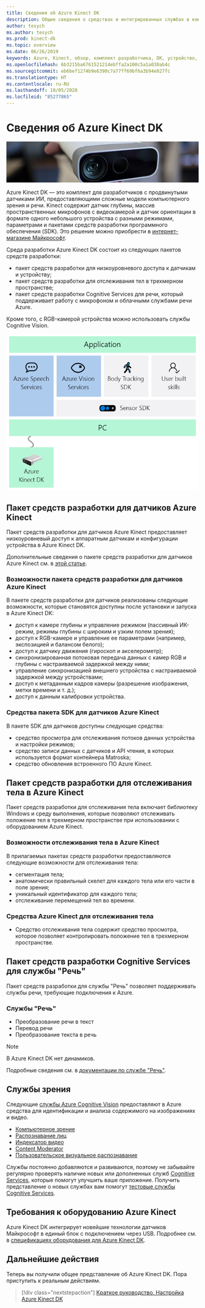 ```yaml
---
title: Сведения об Azure Kinect DK
description: Общие сведения о средствах и интегрированных службах в комплекте разработчика Azure Kinect (Azure Kinect DK).
author: tesych
ms.author: tesych
ms.prod: kinect-dk
ms.topic: overview
ms.date: 06/26/2019
keywords: Azure, Kinect, обзор, комплект разработчика, DK, устройство, глубина, отслеживание тела, речь, Cognitive Services, пакеты средств разработки, пакет SDK, встроенное ПО
ms.openlocfilehash: 6b3215ba6761521214ebffa2a100c5a1a030ab4c
ms.sourcegitcommit: eb6bef1274b9e6390c7a77ff69bf6a3b94e827fc
ms.translationtype: HT
ms.contentlocale: ru-RU
ms.lasthandoff: 10/05/2020
ms.locfileid: "85277865"
---
```

# <a name="about-azure-kinect-dk"></a>Сведения об Azure Kinect DK

 ![Azure Kinect DK](./media/index/device-image.jpg)

Azure Kinect DK — это комплект для разработчиков с продвинутыми датчиками ИИ, предоставляющими сложные модели компьютерного зрения и речи.  Kinect содержит датчик глубины, массив пространственных микрофонов с видеокамерой и датчик ориентации в формате одного небольшого устройства с разными режимами, параметрами и пакетами средств разработки программного обеспечения (SDK). Это решение можно приобрести в [интернет-магазине Майкрософт](https://www.microsoft.com/p/azure-kinect-dk/8pp5vxmd9nhq).

Среда разработки Azure Kinect DK состоит из следующих пакетов средств разработки:

- пакет средств разработки для низкоуровневого доступа к датчикам и устройству;
- пакет средств разработки для отслеживания тел в трехмерном пространстве;
- пакет средств разработки Cognitive Services для речи, который поддерживает работу с микрофоном и облачными службами речи Azure.

Кроме того, с RGB-камерой устройства можно использовать службы Cognitive Vision.

   ![Схема пакетов средств разработки для Azure Kinect](./media/quickstarts/sdk-diagram.jpg)

## <a name="azure-kinect-sensor-sdk"></a>Пакет средств разработки для датчиков Azure Kinect

Пакет средств разработки для датчиков Azure Kinect предоставляет низкоуровневый доступ к аппаратным датчикам и конфигурации устройства в Azure Kinect DK.

Дополнительные сведения о пакете средств разработки для датчиков Azure Kinect см. в [этой статье](about-sensor-sdk.md).

### <a name="azure-kinect-sensor-sdk-features"></a>Возможности пакета средств разработки для датчиков Azure Kinect

В пакете средств разработки для датчиков реализованы следующие возможности, которые становятся доступны после установки и запуска в Azure Kinect DK:

- доступ к камере глубины и управление режимом (пассивный ИК-режим, режимы глубины с широким и узким полем зрения); 
- доступ к RGB-камере и управление ее параметрами (например, экспозицией и балансом белого); 
- доступ к датчику движения (гироскоп и акселерометр); 
- синхронизированная потоковая передача данных с камер RGB и глубины с настраиваемой задержкой между ними; 
- управление синхронизацией внешнего устройства с настраиваемой задержкой между устройствами; 
- доступ к метаданным кадров камеры (разрешение изображения, метки времени и т. д.); 
- доступ к данным калибровки устройства. 

### <a name="azure-kinect-sensor-sdk-tools"></a>Средства пакета SDK для датчиков Azure Kinect

В пакете SDK для датчиков доступны следующие средства:

- средство просмотра для отслеживания потоков данных устройства и настройки режимов;
- средство записи данных с датчиков и API чтения, в которых используется формат контейнера Matroska;
- средство обновления встроенного ПО Azure Kinect.

## <a name="azure-kinect-body-tracking-sdk"></a>Пакет средств разработки для отслеживания тела в Azure Kinect

Пакет средств разработки для отслеживания тела включает библиотеку Windows и среду выполнения, которые позволяют отслеживать положение тел в трехмерном пространстве при использовании с оборудованием Azure Kinect.

### <a name="azure-kinect-body-tracking-features"></a>Возможности отслеживания тела в Azure Kinect

В прилагаемых пакетах средств разработки предоставляются следующие возможности для отслеживания тела:

- сегментация тела;
- анатомически правильный скелет для каждого тела или его части в поле зрения;
- уникальный идентификатор для каждого тела;
- отслеживание перемещений тел во времени.

### <a name="azure-kinect-body-tracking-tools"></a>Средства Azure Kinect для отслеживания тела

- Средство отслеживания тела содержит средство просмотра, которое позволяет контролировать положение тел в трехмерном пространстве.

## <a name="speech-cognitive-services-sdk"></a>Пакет средств разработки Cognitive Services для службы "Речь"

Пакет средств разработки для службы "Речь" позволяет поддерживать службы речи, требующие подключения к Azure.

### <a name="speech-services"></a>Службы "Речь"

- Преобразование речи в текст
- Перевод речи
- Преобразование текста в речь

>[!NOTE]
>В Azure Kinect DK нет динамиков.

Подробные сведения см. в [документации по службе "Речь"](https://docs.microsoft.com/azure/cognitive-services/speech-service/).

## <a name="vision-services"></a>Службы зрения

Следующие [службы Azure Cognitive Vision](https://azure.microsoft.com/services/cognitive-services/directory/vision/) предоставляют в Azure средства для идентификации и анализа содержимого на изображениях и видео.

- [Компьютерное зрение](https://azure.microsoft.com/services/cognitive-services/computer-vision/)
- [Распознавание лиц](https://azure.microsoft.com/services/cognitive-services/face/)
- [Индексатор видео](https://azure.microsoft.com/services/media-services/video-indexer/)
- [Content Moderator](https://azure.microsoft.com/services/cognitive-services/content-moderator/)
- [Пользовательское визуальное распознавание](https://azure.microsoft.com/services/cognitive-services/custom-vision-service/)

Службы постоянно добавляются и развиваются, поэтому не забывайте регулярно проверять наличие новых или дополненных служб [Cognitive Services](https://azure.microsoft.com/services/cognitive-services/), которые помогут улучшить ваше приложение. Получить представление о новых службах вам помогут [тестовые службы Cognitive Services](https://labs.cognitive.microsoft.com/).

## <a name="azure-kinect-hardware-requirements"></a>Требования к оборудованию Azure Kinect

Azure Kinect DK интегрирует новейшие технологии датчиков Майкрософт в единый блок с подключением через USB. Подробнее см. в [спецификациях оборудования для Azure Kinect DK](hardware-specification.md).

## <a name="next-steps"></a>Дальнейшие действия

Теперь вы получили общее представление об Azure Kinect DK. Пора приступить к реальным действиям.

> [!div class="nextstepaction"]
>[Краткое руководство. Настройка Azure Kinect DK](set-up-azure-kinect-dk.md)
